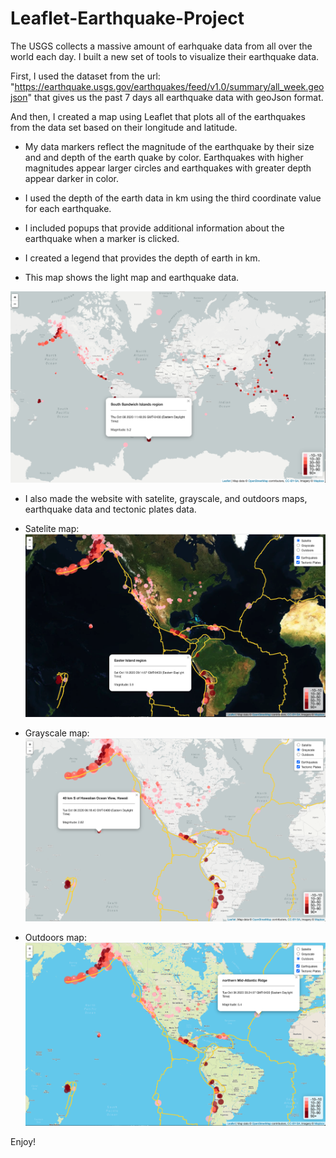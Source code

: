 # Leaflet-Earthquake-Project
The USGS collects a massive amount of earhquake data from all over the world each day. I built a new set of tools to visualize their earthquake data.

First, I used the dataset from the url: "https://earthquake.usgs.gov/earthquakes/feed/v1.0/summary/all_week.geojson" that gives us the past 7 days all earthquake data with geoJson format.

And then, I created a map using Leaflet that plots all of the earthquakes from the data set based on their longitude and latitude.

   * My data markers reflect the magnitude of the earthquake by their size and and depth of the earth quake by color. Earthquakes with higher magnitudes appear larger circles and earthquakes with greater depth appear darker in color.

   * I used the depth of the earth data in km using the third coordinate value for each earthquake.

   * I included popups that provide additional information about the earthquake when a marker is clicked.

   * I created a legend that provides the depth of earth in km.
   
   * This map shows the light map and earthquake data.
   
   ![Step_1_Image](Readme_Images/Step_1_Image.png)
   
  
   * I also made the website with satelite, grayscale, and outdoors maps, earthquake data and tectonic plates data.
   
   * Satelite map:
   ![Satelite_Image](Readme_Images/Step_2_Satelite_Image.png)
   
   
   * Grayscale map:
   ![Grayscale_Image](Readme_Images/Step_2_Grayscale_Image.png)
   
   
   * Outdoors map:
   ![Outdoors_Image](Readme_Images/Step_2_Outdoors_Image.png)
   
 
 Enjoy!
   
   
   
   
